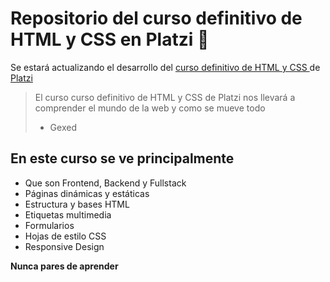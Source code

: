 # Repositorio del curso definitivo de HTML y CSS en Platzi 💚
Se estará actualizando el desarrollo del [ curso definitivo de HTML y CSS
](https://platzi.com/clases/html-css/ " curso definitivo de HTML y CSS
") de [Platzi](https://platzi.com/ "Platzi")
> El curso curso definitivo de HTML y CSS de Platzi nos llevará a comprender el mundo de la web y como se mueve todo
> - Gexed

## En este curso se ve principalmente
* Que son Frontend, Backend y Fullstack
* Páginas dinámicas y estáticas
* Estructura y bases HTML
* Etiquetas multimedia
* Formularios
* Hojas de estilo CSS
* Responsive Design

 **Nunca pares de aprender**